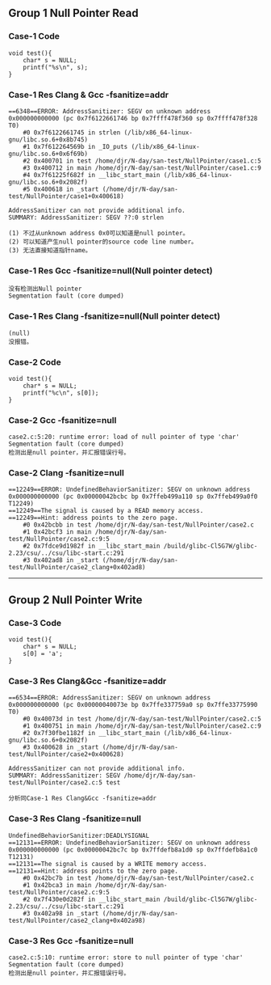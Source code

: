 ## Group 1 Null Pointer Read

### Case-1 Code
```
void test(){
    char* s = NULL;
    printf("%s\n", s);
}
```

### Case-1 Res Clang & Gcc -fsanitize=addr
```
==6348==ERROR: AddressSanitizer: SEGV on unknown address 0x000000000000 (pc 0x7f6122661746 bp 0x7ffff478f360 sp 0x7ffff478f328 T0)
    #0 0x7f6122661745 in strlen (/lib/x86_64-linux-gnu/libc.so.6+0x8b745)
    #1 0x7f612264569b in _IO_puts (/lib/x86_64-linux-gnu/libc.so.6+0x6f69b)
    #2 0x400701 in test /home/djr/N-day/san-test/NullPointer/case1.c:5
    #3 0x400712 in main /home/djr/N-day/san-test/NullPointer/case1.c:9
    #4 0x7f61225f682f in __libc_start_main (/lib/x86_64-linux-gnu/libc.so.6+0x2082f)
    #5 0x400618 in _start (/home/djr/N-day/san-test/NullPointer/case1+0x400618)

AddressSanitizer can not provide additional info.
SUMMARY: AddressSanitizer: SEGV ??:0 strlen

(1) 不过从unknown address 0x0可以知道是null pointer。
(2) 可以知道产生null pointer的source code line number。
(3) 无法直接知道指针name。
```

### Case-1 Res Gcc -fsanitize=null(Null pointer detect)
```
没有检测出Null pointer
Segmentation fault (core dumped)
```

### Case-1 Res Clang -fsanitize=null(Null pointer detect)
```
(null)
没报错。
```


### Case-2 Code
```
void test(){
    char* s = NULL;
    printf("%c\n", s[0]);
}
```

### Case-2 Gcc -fsanitize=null
```
case2.c:5:20: runtime error: load of null pointer of type 'char'
Segmentation fault (core dumped)
检测出是null pointer，并汇报错误行号。
```

### Case-2 Clang -fsanitize=null
```
==12249==ERROR: UndefinedBehaviorSanitizer: SEGV on unknown address 0x000000000000 (pc 0x00000042bcbc bp 0x7ffeb499a110 sp 0x7ffeb499a0f0 T12249)
==12249==The signal is caused by a READ memory access.
==12249==Hint: address points to the zero page.
    #0 0x42bcbb in test /home/djr/N-day/san-test/NullPointer/case2.c
    #1 0x42bcf3 in main /home/djr/N-day/san-test/NullPointer/case2.c:9:5
    #2 0x7fdce9d1982f in __libc_start_main /build/glibc-Cl5G7W/glibc-2.23/csu/../csu/libc-start.c:291
    #3 0x402ad8 in _start (/home/djr/N-day/san-test/NullPointer/case2_clang+0x402ad8)

```



---

## Group 2 Null Pointer Write

### Case-3 Code
```
void test(){
    char* s = NULL;
    s[0] = 'a';
}
```

### Case-3 Res Clang&Gcc -fsanitize=addr
```
==6534==ERROR: AddressSanitizer: SEGV on unknown address 0x000000000000 (pc 0x00000040073e bp 0x7ffe337759a0 sp 0x7ffe33775990 T0)
    #0 0x40073d in test /home/djr/N-day/san-test/NullPointer/case2.c:5
    #1 0x400751 in main /home/djr/N-day/san-test/NullPointer/case2.c:9
    #2 0x7f30fbe1182f in __libc_start_main (/lib/x86_64-linux-gnu/libc.so.6+0x2082f)
    #3 0x400628 in _start (/home/djr/N-day/san-test/NullPointer/case2+0x400628)

AddressSanitizer can not provide additional info.
SUMMARY: AddressSanitizer: SEGV /home/djr/N-day/san-test/NullPointer/case2.c:5 test

分析同Case-1 Res Clang&Gcc -fsanitize=addr
```

### Case-3 Res Clang -fsanitize=null
```
UndefinedBehaviorSanitizer:DEADLYSIGNAL
==12131==ERROR: UndefinedBehaviorSanitizer: SEGV on unknown address 0x000000000000 (pc 0x00000042bc7c bp 0x7ffdefb8a1d0 sp 0x7ffdefb8a1c0 T12131)
==12131==The signal is caused by a WRITE memory access.
==12131==Hint: address points to the zero page.
    #0 0x42bc7b in test /home/djr/N-day/san-test/NullPointer/case2.c
    #1 0x42bca3 in main /home/djr/N-day/san-test/NullPointer/case2.c:9:5
    #2 0x7f430e0d282f in __libc_start_main /build/glibc-Cl5G7W/glibc-2.23/csu/../csu/libc-start.c:291
    #3 0x402a98 in _start (/home/djr/N-day/san-test/NullPointer/case2_clang+0x402a98)

```


### Case-3 Res Gcc -fsanitize=null
```
case2.c:5:10: runtime error: store to null pointer of type 'char'
Segmentation fault (core dumped)
检测出是null pointer，并汇报错误行号。

```
